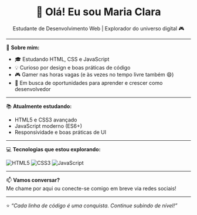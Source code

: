 <h1 align="center">👋 Olá! Eu sou Maria Clara</h1>

<p align="center">
  Estudante de Desenvolvimento Web | Explorador do universo digital 🎮
</p>

---

🌟 **Sobre mim:**
- 🎓 Estudando HTML, CSS e JavaScript
- 💡 Curioso por design e boas práticas de código
- 🎮 Gamer nas horas vagas (e às vezes no tempo livre também 😄)
- 🚀 Em busca de oportunidades para aprender e crescer como desenvolvedor

---

📚 **Atualmente estudando:**
- HTML5 e CSS3 avançado
- JavaScript moderno (ES6+)
- Responsividade e boas práticas de UI

---

💻 **Tecnologias que estou explorando:**

![HTML5](https://img.shields.io/badge/HTML5-E34F26?style=flat&logo=html5&logoColor=white)
![CSS3](https://img.shields.io/badge/CSS3-1572B6?style=flat&logo=css3&logoColor=white)
![JavaScript](https://img.shields.io/badge/JavaScript-F7DF1E?style=flat&logo=javascript&logoColor=black)

---

📫 **Vamos conversar?**  
Me chame por aqui ou conecte-se comigo em breve via redes sociais!

---

⭐️ _“Cada linha de código é uma conquista. Continue subindo de nível!”_
